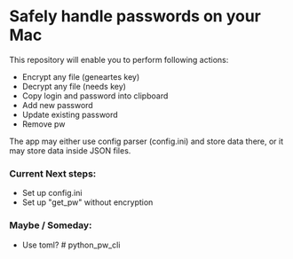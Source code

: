 # Safely handle passwords on your Mac

This repository will enable you to perform following actions:

- Encrypt any file (geneartes key)
- Decrypt any file (needs key)
- Copy login and password into clipboard
- Add new password
- Update existing password
- Remove pw

The app may either use config parser (config.ini) and store data there, 
or it may store data inside JSON files.

### Current Next steps:
- Set up config.ini
- Set up "get_pw" without encryption


### Maybe / Someday:
- Use toml? # python_pw_cli
